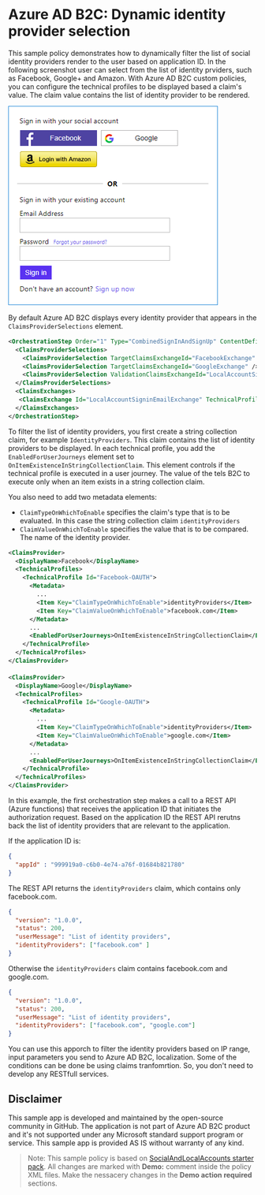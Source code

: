 # Azure AD B2C: Dynamic identity provider selection

This sample policy demonstrates how to dynamically filter the list of social identity providers render to the user based on application ID. In the following screenshot user can select from the list of identity prviders, such as Facebook, Google+ and Amazon. With Azure AD B2C custom policies, you can configure the technical profiles to be displayed based a claim's value. The  claim value contains the list of identity provider to be rendered.

![IDP Selection](IDPSelection.png)

By default Azure AD B2C displays every identity provider that appears in the `ClaimsProviderSelections` element. 

```XML
<OrchestrationStep Order="1" Type="CombinedSignInAndSignUp" ContentDefinitionReferenceId="api.signuporsignin">
  <ClaimsProviderSelections>
    <ClaimsProviderSelection TargetClaimsExchangeId="FacebookExchange" />
    <ClaimsProviderSelection TargetClaimsExchangeId="GoogleExchange" />
    <ClaimsProviderSelection ValidationClaimsExchangeId="LocalAccountSigninEmailExchange" />
  </ClaimsProviderSelections>
  <ClaimsExchanges>
   <ClaimsExchange Id="LocalAccountSigninEmailExchange" TechnicalProfileReferenceId="SelfAsserted-LocalAccountSignin-Email" />
  </ClaimsExchanges>
</OrchestrationStep>
```

 To filter the list of identity providers, you first create a string collection claim, for example `IdentityProviders`. This claim contains the list of identity providers to be displayed. In each technical profile, you add the `EnabledForUserJourneys` element set to `OnItemExistenceInStringCollectionClaim`. This element controls if the technical profile is executed in a user journey. The value of the tels B2C to execute only when an item exists in a string collection claim.

You also need to add two metadata elements:
- `ClaimTypeOnWhichToEnable` specifies the claim's type that is to be evaluated. In this case the string collection claim `identityProviders`
- `ClaimValueOnWhichToEnable` specifies the value that is to be compared. The name of the identity provider.


```XML
<ClaimsProvider>
  <DisplayName>Facebook</DisplayName>
  <TechnicalProfiles>
    <TechnicalProfile Id="Facebook-OAUTH">
      <Metadata>
        ...
        <Item Key="ClaimTypeOnWhichToEnable">identityProviders</Item>
        <Item Key="ClaimValueOnWhichToEnable">facebook.com</Item>
      </Metadata>
      ...
      <EnabledForUserJourneys>OnItemExistenceInStringCollectionClaim</EnabledForUserJourneys>
    </TechnicalProfile>
  </TechnicalProfiles>
</ClaimsProvider>

<ClaimsProvider>
  <DisplayName>Google</DisplayName>
  <TechnicalProfiles>
    <TechnicalProfile Id="Google-OAUTH">
      <Metadata>
        ...
        <Item Key="ClaimTypeOnWhichToEnable">identityProviders</Item>
        <Item Key="ClaimValueOnWhichToEnable">google.com</Item>
      </Metadata>
      ...
      <EnabledForUserJourneys>OnItemExistenceInStringCollectionClaim</EnabledForUserJourneys>
    </TechnicalProfile>
  </TechnicalProfiles>
</ClaimsProvider>
```

In this example, the first orchestration step makes a call to a REST API (Azure functions) that receives the application ID that initiates the authorization request. Based on the application ID the REST API rerutns back the list of identity providers that are relevant to the application. 

If the application ID is:
```JSON
{
  "appId" : "999919a0-c6b0-4e74-a76f-01684b821780"
}
```

The REST API returns the `identityProviders` claim, which contains only facebook.com.
```JSON
{
  "version": "1.0.0",
  "status": 200,
  "userMessage": "List of identity providers",
  "identityProviders": ["facebook.com" ]
}
```

Otherwise the `identityProviders` claim contains facebook.com and google.com.
```JSON
{
  "version": "1.0.0",
  "status": 200,
  "userMessage": "List of identity providers",
  "identityProviders": ["facebook.com", "google.com"]
}
```

You can use this apporch to filter the identity providers based on IP range, input parameters you send to Azure AD B2C, localization. Some of the conditions can be done be using claims tranfomrtion. So, you don't need to develop any RESTfull services.

## Disclaimer
This sample app is developed and maintained by the open-source community in GitHub. The application is not part of Azure AD B2C product and it's not supported under any Microsoft standard support program or service. 
This sample app is provided AS IS without warranty of any kind.

> Note:  This sample policy is based on [SocialAndLocalAccounts starter pack](https://github.com/Azure-Samples/active-directory-b2c-custom-policy-starterpack/tree/master/SocialAndLocalAccounts). All changes are marked with **Demo:** comment inside the policy XML files. Make the nessacery changes in the **Demo action required** sections.
